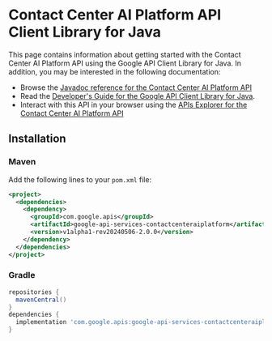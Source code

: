 # Contact Center AI Platform API Client Library for Java



This page contains information about getting started with the Contact Center AI Platform API
using the Google API Client Library for Java. In addition, you may be interested
in the following documentation:

* Browse the [Javadoc reference for the Contact Center AI Platform API][javadoc]
* Read the [Developer's Guide for the Google API Client Library for Java][google-api-client].
* Interact with this API in your browser using the [APIs Explorer for the Contact Center AI Platform API][api-explorer]

## Installation

### Maven

Add the following lines to your `pom.xml` file:

```xml
<project>
  <dependencies>
    <dependency>
      <groupId>com.google.apis</groupId>
      <artifactId>google-api-services-contactcenteraiplatform</artifactId>
      <version>v1alpha1-rev20240506-2.0.0</version>
    </dependency>
  </dependencies>
</project>
```

### Gradle

```gradle
repositories {
  mavenCentral()
}
dependencies {
  implementation 'com.google.apis:google-api-services-contactcenteraiplatform:v1alpha1-rev20240506-2.0.0'
}
```

[javadoc]: https://googleapis.dev/java/google-api-services-contactcenteraiplatform/latest/index.html
[google-api-client]: https://github.com/googleapis/google-api-java-client/
[api-explorer]: https://developers.google.com/apis-explorer/#p/contactcenteraiplatform/v1/
